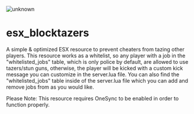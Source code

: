 ![unknown](https://user-images.githubusercontent.com/67253117/110873237-87c91000-828e-11eb-9a5b-7c28879a5d5a.png)
# esx_blocktazers
A simple &amp; optimized ESX resource to prevent cheaters from tazing other players. This resource works as a whitelist, so any player with a job in the "whitelisted_jobs" table, which is only police by default, are allowed to use tazers/stun guns, otherwise, the player will be kicked with a custom kick message you can customize in the server.lua file. You can also find the "whitelisted_jobs" table inside of the server.lua file which you can add and remove jobs from as you would like.

Please Note: This resource requires OneSync to be enabled in order to function properly.
